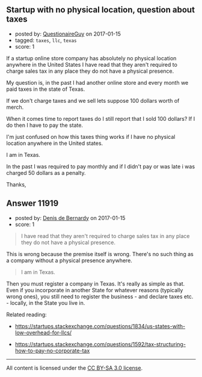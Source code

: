 ## Startup with no physical location, question about taxes

- posted by: [QuestionaireGuy](https://stackexchange.com/users/10035424/questionaireguy) on 2017-01-15
- tagged: `taxes`, `llc`, `texas`
- score: 1

If a startup online store company has absolutely no physical location anywhere in the United States I have read that they aren't required to charge sales tax in any place they do not have a physical presence.

My question is, in the past I had another online store and every month we paid taxes in the state of Texas.

If we don't charge taxes and we sell lets suppose 100 dollars worth of merch.

When it comes time to report taxes do I still report that I sold 100 dollars? 
If I do then I have to pay the state.

I'm just confused on how this taxes thing works if I have no physical location anywhere in the United states.

I am in Texas.

In the past I was required to pay monthly and if I didn't pay or was late i was charged 50 dollars as a penalty.

Thanks,


## Answer 11919

- posted by: [Denis de Bernardy](https://stackexchange.com/users/182468/denis-de-bernardy) on 2017-01-15
- score: 1

> I have read that they aren't required to charge sales tax in any place they do not have a physical presence.

This is wrong because the premise itself is wrong. There's no such thing as a company without a physical presence anywhere.

> I am in Texas.

Then you must register a company in Texas. It's really as simple as that. Even if you incorporate in another State for whatever reasons (typically wrong ones), you still need to register the business - and declare taxes etc. - locally, in the State you live in.

Related reading:

* https://startups.stackexchange.com/questions/1834/us-states-with-low-overhead-for-llcs/

* https://startups.stackexchange.com/questions/1592/tax-structuring-how-to-pay-no-corporate-tax



---

All content is licensed under the [CC BY-SA 3.0 license](https://creativecommons.org/licenses/by-sa/3.0/).
